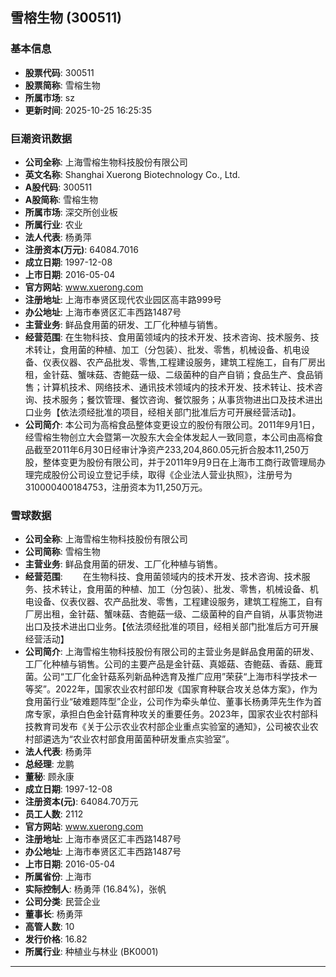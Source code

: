## 雪榕生物 (300511)

### 基本信息

- **股票代码**: 300511
- **股票简称**: 雪榕生物
- **所属市场**: sz
- **更新时间**: 2025-10-25 16:25:35

### 巨潮资讯数据

- **公司全称**: 上海雪榕生物科技股份有限公司
- **英文名称**: Shanghai Xuerong Biotechnology Co., Ltd.
- **A股代码**: 300511
- **A股简称**: 雪榕生物
- **所属市场**: 深交所创业板
- **所属行业**: 农业
- **法人代表**: 杨勇萍
- **注册资本(万元)**: 64084.7016
- **成立日期**: 1997-12-08
- **上市日期**: 2016-05-04
- **官方网站**: www.xuerong.com
- **注册地址**: 上海市奉贤区现代农业园区高丰路999号
- **办公地址**: 上海市奉贤区汇丰西路1487号
- **主营业务**: 鲜品食用菌的研发、工厂化种植与销售。
- **经营范围**: 在生物科技、食用菌领域内的技术开发、技术咨询、技术服务、技术转让，食用菌的种植、加工（分包装）、批发、零售，机械设备、机电设备、仪表仪器、农产品批发、零售,工程建设服务，建筑工程施工，自有厂房出租，金针菇、蟹味菇、杏鲍菇一级、二级菌种的自产自销；食品生产、食品销售；计算机技术、网络技术、通讯技术领域内的技术开发、技术转让、技术咨询、技术服务；餐饮管理、餐饮咨询、餐饮服务；从事货物进出口及技术进出口业务【依法须经批准的项目，经相关部门批准后方可开展经营活动】。
- **公司简介**: 本公司为高榕食品整体变更设立的股份有限公司。2011年9月1日，经雪榕生物创立大会暨第一次股东大会全体发起人一致同意，本公司由高榕食品截至2011年6月30日经审计净资产233,204,860.05元折合股本11,250万股，整体变更为股份有限公司，并于2011年9月9日在上海市工商行政管理局办理完成股份公司设立登记手续，取得《企业法人营业执照》，注册号为310000400184753，注册资本为11,250万元。

### 雪球数据

- **公司全称**: 上海雪榕生物科技股份有限公司
- **公司简称**: 雪榕生物
- **主营业务**: 鲜品食用菌的研发、工厂化种植与销售。
- **经营范围**: 　　在生物科技、食用菌领域内的技术开发、技术咨询、技术服务、技术转让，食用菌的种植、加工（分包装）、批发、零售，机械设备、机电设备、仪表仪器、农产品批发、零售，工程建设服务，建筑工程施工，自有厂房出租，金针菇、蟹味菇、杏鲍菇一级、二级菌种的自产自销，从事货物进出口及技术进出口业务。【依法须经批准的项目，经相关部门批准后方可开展经营活动】
- **公司简介**: 上海雪榕生物科技股份有限公司的主营业务是鲜品食用菌的研发、工厂化种植与销售。公司的主要产品是金针菇、真姬菇、杏鲍菇、香菇、鹿茸菌。公司“工厂化金针菇系列新品种选育及推广应用”荣获“上海市科学技术一等奖”。2022年，国家农业农村部印发《国家育种联合攻关总体方案》，作为食用菌行业“破难题阵型”企业，公司作为牵头单位、董事长杨勇萍先生作为首席专家，承担白色金针菇育种攻关的重要任务。2023年，国家农业农村部科技教育司发布《关于公示农业农村部企业重点实验室的通知》，公司被农业农村部遴选为“农业农村部食用菌菌种研发重点实验室”。
- **法人代表**: 杨勇萍
- **总经理**: 龙鹏
- **董秘**: 顾永康
- **成立日期**: 1997-12-08
- **注册资本(元)**: 64084.70万元
- **员工人数**: 2112
- **官方网站**: www.xuerong.com
- **注册地址**: 上海市奉贤区汇丰西路1487号
- **办公地址**: 上海市奉贤区汇丰西路1487号
- **上市日期**: 2016-05-04
- **所属省份**: 上海市
- **实际控制人**: 杨勇萍 (16.84%)，张帆
- **公司分类**: 民营企业
- **董事长**: 杨勇萍
- **高管人数**: 10
- **发行价格**: 16.82
- **所属行业**: 种植业与林业 (BK0001)

---